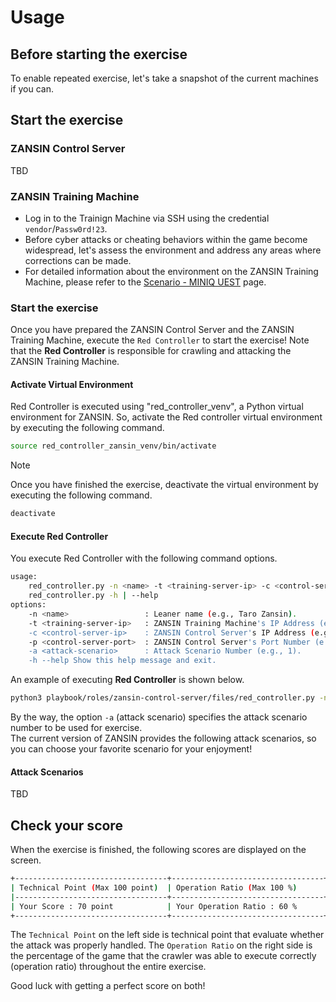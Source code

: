 # Usage

## Before starting the exercise

To enable repeated exercise, let's take a snapshot of the current machines if you can.

## Start the exercise

### ZANSIN Control Server

TBD

### ZANSIN Training Machine

- Log in to the Trainign Machine via SSH using the credential `vendor`/`Passw0rd!23`.
- Before cyber attacks or cheating behaviors within the game become widespread, let's assess the environment and address any areas where corrections can be made.
- For detailed information about the environment on the ZANSIN Training Machine, please refer to the [Scenario - MINIQ UEST](./MINIQUEST.md) page.

### Start the exercise

Once you have prepared the ZANSIN Control Server and the ZANSIN Training Machine, execute the `Red Controller` to start the exercise! Note that the **Red Controller** is responsible for crawling and attacking the ZANSIN Training Machine.

#### Activate Virtual Environment

Red Controller is executed using "red_controller_venv", a Python virtual environment for ZANSIN. So, activate the Red controller virtual environment by executing the following command.

```bash
source red_controller_zansin_venv/bin/activate
```

> [!NOTE]
> Once you have finished the exercise, deactivate the virtual environment by executing the following command.
>```bash
>deactivate
>```

#### Execute Red Controller

You execute Red Controller with the following command options.

```bash
usage:
    red_controller.py -n <name> -t <training-server-ip> -c <control-server-ip> -p <control-server-port> -a <attack-scenario>
    red_controller.py -h | --help
options:
    -n <name>                 : Leaner name (e.g., Taro Zansin).
    -t <training-server-ip>   : ZANSIN Training Machine's IP Address (e.g., 192.168.0.5).
    -c <control-server-ip>    : ZANSIN Control Server's IP Address (e.g., 192.168.0.6).
    -p <control-server-port>  : ZANSIN Control Server's Port Number (e.g., 8080).
    -a <attack-scenario>      : Attack Scenario Number (e.g., 1).
    -h --help Show this help message and exit.
```

An example of executing **Red Controller** is shown below.

```bash
python3 playbook/roles/zansin-control-server/files/red_controller.py -n first_learner -t 192.168.0.5 -c 192.168.0.6 -p 8080 -a 1
```
By the way, the option `-a` (attack scenario) specifies the attack scenario number to be used for exercise.  
The current version of ZANSIN provides the following attack scenarios, so you can choose your favorite scenario for your enjoyment!

#### Attack Scenarios

TBD

## Check your score

When the exercise is finished, the following scores are displayed on the screen.

```bash
+----------------------------------+----------------------------------+
| Technical Point (Max 100 point)  | Operation Ratio (Max 100 %)      |
|----------------------------------+----------------------------------+
| Your Score : 70 point            | Your Operation Ratio : 60 %      |
+----------------------------------+----------------------------------+
```

The `Technical Point` on the left side is technical point that evaluate whether the attack was properly handled. The `Operation Ratio` on the right side is the percentage of the game that the crawler was able to execute correctly (operation ratio) throughout the entire exercise.

Good luck with getting a perfect score on both!
